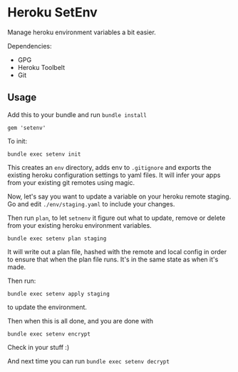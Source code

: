 # Heroku SetEnv

Manage heroku environment variables a bit easier. 

Dependencies:

- GPG
- Heroku Toolbelt
- Git


## Usage

Add this to your bundle and run `bundle install`

```
gem 'setenv'
```

To init:

```
bundle exec setenv init
```

This creates an `env` directory, adds env to `.gitignore` and exports the existing heroku configuration settings to yaml files. It will infer your apps from your existing git remotes using magic.

Now, let's say you want to update a variable on your heroku remote staging. Go and edit `./env/staging.yaml` to include your changes. 

Then run `plan`, to let `setnenv` it figure out what to update, remove or delete from your existing heroku environment variables.

```
bundle exec setenv plan staging
```

It will write out a plan file, hashed with the remote and local config in order to ensure that when the plan file runs. It's in the same state as when it's made. 

Then run:

```
bundle exec setenv apply staging
```

to update the environment.

Then when this is all done, and you are done with 

```
bundle exec setenv encrypt
```

Check in your stuff :)

And next time you can run `bundle exec setenv decrypt`

